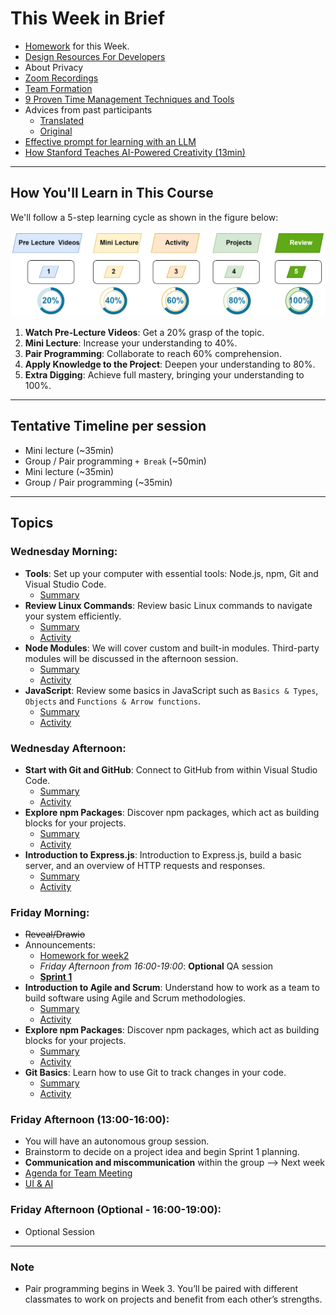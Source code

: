 # This Week in Brief

- [Homework](./material/Homework.md) for this Week.
- [Design Resources For Developers](https://github.com/bradtraversy/design-resources-for-developers)
- About Privacy
- [Zoom Recordings](https://metropoliafi-my.sharepoint.com/:f:/g/personal/samiben_metropolia_fi/Et5CIYwWNCVMnGe4jQWd88QBdGtZRWZV1Qxb_e6XOkbJOQ)
- [Team Formation](./material/teams.md)
- [9 Proven Time Management Techniques and Tools](https://www.usa.edu/blog/time-management-techniques/)
- Advices from past participants
  - [Translated](./material/feedback-translated.md)
  - [Original](./material/feedback-original.md)
- [Effective prompt for learning with an LLM](https://gist.github.com/Dowwie/5a66cd8df639e4c98043fc7f507dab9e)
- [How Stanford Teaches AI-Powered Creativity (13min)](https://youtu.be/wv779vmyPVY?feature=shared&t=185)

<!-- 
Metropolia  PRE-INCUBATOR/yrityshautomo
https://turbiini.net/
https://turbiini.net/3149-2/
https://www.linkedin.com/company/turbiini-campus-incubator
-->
<!-- design templates: https://www.phlox.pro/ -->

----
## How You'll Learn in This Course
We'll follow a 5-step learning cycle as shown in the figure below:

![](./material/img/learning-phases.png)

1. **Watch Pre-Lecture Videos**: Get a 20% grasp of the topic.
2. **Mini Lecture**: Increase your understanding to 40%.
3. **Pair Programming**: Collaborate to reach 60% comprehension.
4. **Apply Knowledge to the Project**: Deepen your understanding to 80%.
5. **Extra Digging**: Achieve full mastery, bringing your understanding to 100%.


---

## Tentative Timeline per session

- Mini lecture (~35min)
- Group / Pair programming `+ Break` (~50min)
- Mini lecture (~35min)
- Group / Pair programming (~35min)


----
## Topics

### Wednesday Morning:

- **Tools**: Set up your computer with essential tools: Node.js, npm, Git and Visual Studio Code.
  - [Summary](./material/unified-setup.md)
- **Review Linux Commands**: Review basic Linux commands to navigate your system efficiently.
  - [Summary](./material/Linux.md)
  - [Activity](./material/Linux-activity.md)
- **Node Modules**: We will cover custom and built-in modules. Third-party modules will be discussed in the afternoon session.
  - [Summary](./material/node.md)
  - [Activity](./material/node-activity.md)  
- **JavaScript**:  Review some basics in JavaScript such as `Basics & Types`, `Objects` and `Functions & Arrow functions`.
  - [Summary](./material/JS.md)
  - [Activity](./material/JS-activity.md)

### Wednesday Afternoon:

- **Start with Git and GitHub**: Connect to GitHub from within Visual Studio Code.
  - [Summary](./material/github.md)
  - [Activity](./material/github-activity.md)
- **Explore npm Packages**: Discover npm packages, which act as building blocks for your projects.
  - [Summary](./material/npm.md)
  - [Activity](./material/npm-activity.md)
- **Introduction to Express.js**: Introduction to Express.js, build a basic server, and an overview of HTTP requests and responses.
  - [Summary](./material/express.md)
  - [Activity](./material/express-activity.md)
  

### Friday Morning: 

<!-- - [Bug Bounty](./material/bug-bounty.md) -->
- ~~Reveal/Drawio~~
- Announcements:
  - [Homework for week2](https://github.com/tx00-web-en/Learning-Material-And-Tasks/blob/week2/material/Homework.md)
  - *Friday Afternoon from 16:00-19:00*: **Optional** QA session
  - [**Sprint 1**](https://github.com/tx00-web-en/Project/)
- **Introduction to Agile and Scrum**: Understand how to work as a team to build software using Agile and Scrum methodologies.
  - [Summary](./material/scrum.md)
  - [Activity](./material/scrum-activity.md)
- **Explore npm Packages**: Discover npm packages, which act as building blocks for your projects.
  - [Summary](./material/npm.md)
  - [Activity](./material/npm-activity.md)  
- **Git Basics**: Learn how to use Git to track changes in your code.
  - [Summary](./material/github.md)
  - [Activity](./material/github-activity2.md)

### Friday Afternoon (13:00-16:00):

- You will have an autonomous group session.
- Brainstorm to decide on a project idea and begin Sprint 1 planning.
- **Communication and miscommunication** within the group --> Next week
- [Agenda for Team Meeting](./material/group-agenda.md)
- [UI & AI](./material/UI.md)

### Friday Afternoon (Optional - 16:00-19:00):

- Optional Session

<!--  - [Startup ideas YouTube channel](https://www.youtube.com/@GregIsenberg/videos) -->

---

### Note

- Pair programming begins in Week 3. You’ll be paired with different classmates to work on projects and benefit from each other’s strengths.


<!-- - [The many, many, many JavaScript runtimes of the last decade](https://buttondown.com/whatever_jamie/archive/the-many-many-many-javascript-runtimes-of-the-last-decade/) -->
